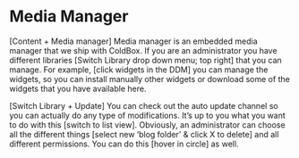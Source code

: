 # Media Manager

\[Content + Media manager\] Media manager is an embedded media manager that we ship with ColdBox. If you are an administrator you have different libraries \[Switch Library drop down menu; top right\] that you can manage. For example, \[click widgets in the DDM\] you can manage the widgets, so you can install manually other widgets or download some of the widgets that you have available here.

\[Switch Library + Update\] You can check out the auto update channel so you can actually do any type of modifications. It’s up to you what you want to do with this \[switch to list view\]. Obviously, an administrator can choose all the different things \[select new ‘blog folder’ & click X to delete\] and all different permissions. You can do this \[hover in circle\] as well.

